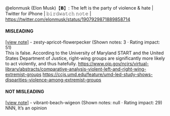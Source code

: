 @elonmusk (Elon Musk)【𝗕】: The left is the party of violence & hate | Twitter for iPhone | 𝚋𝚒𝚛𝚍𝚠𝚊𝚝𝚌𝚑 𝚗𝚘𝚝𝚎 | https://twitter.com/elonmusk/status/1907929871889858714

#### MISLEADING

[[view note]](https://x.com/i/birdwatch/n/1907944800126468504) - zesty-apricot-flowerpecker (Shown notes: 3 · Rating impact: 51)\
This is false. According to the University of Maryland START and the United States Department of Justice, right-wing groups are significantly more likely to act violently, and thus hatefully.
https://www.ojp.gov/ncjrs/virtual-library/abstracts/comparative-analysis-violent-left-and-right-wing-extremist-groups
https://ccjs.umd.edu/feature/umd-led-study-shows-disparities-violence-among-extremist-groups

#### NOT MISLEADING

[[view note]](https://x.com/i/birdwatch/n/1907963431904489612) - vibrant-beach-wigeon (Shown notes: null · Rating impact: 29)\
NNN, It’s an opinion
